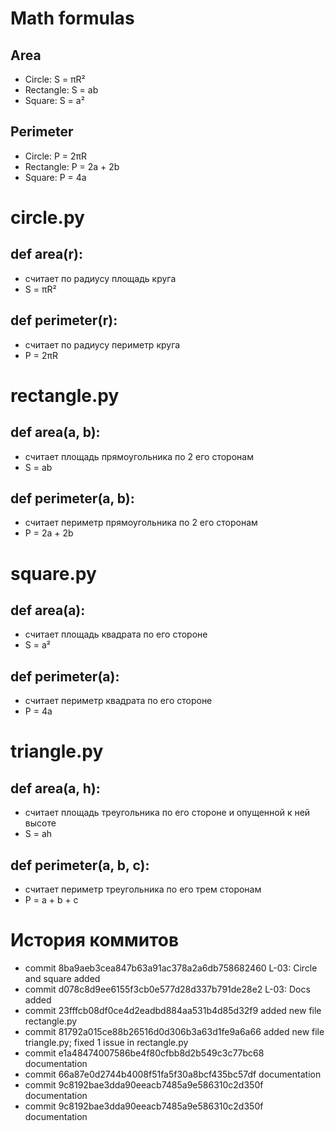 # Math formulas
## Area
- Circle: S = πR²
- Rectangle: S = ab
- Square: S = a²

## Perimeter
- Circle: P = 2πR
- Rectangle: P = 2a + 2b
- Square: P = 4a

# circle.py
## def area(r):
- считает по радиусу площадь круга
- S = πR²
## def perimeter(r):
- считает по радиусу периметр круга
- P = 2πR

# rectangle.py
## def area(a, b):
- считает площадь прямоугольника по 2 его сторонам 
-  S = ab
## def perimeter(a, b):
- считает периметр прямоугольника по 2 его сторонам 
- P = 2a + 2b

# square.py
## def area(a):
- считает площадь квадрата по его стороне 
- S = a²
## def perimeter(a):
- считает периметр квадрата по его стороне 
- P = 4a

# triangle.py
## def area(a, h): 
- считает площадь треугольника по его стороне и опущенной к ней высоте
- S = ah
## def perimeter(a, b, c):
- считает периметр треугольника по его трем сторонам
- P = a + b + c

# История коммитов
- commit 8ba9aeb3cea847b63a91ac378a2a6db758682460 L-03: Circle and square added
- commit d078c8d9ee6155f3cb0e577d28d337b791de28e2 L-03: Docs added
- commit 23fffcb08df0ce4d2eadbd884aa531b4d85d32f9 added new file rectangle.py
- commit 81792a015ce88b26516d0d306b3a63d1fe9a6a66 added new file triangle.py; fixed 1 issue in rectangle.py
- commit e1a48474007586be4f80cfbb8d2b549c3c77bc68 documentation
- commit 66a87e0d2744b4008f51fa5f30a8bcf435bc57df documentation
- commit 9c8192bae3dda90eeacb7485a9e586310c2d350f documentation
- commit 9c8192bae3dda90eeacb7485a9e586310c2d350f documentation
  
